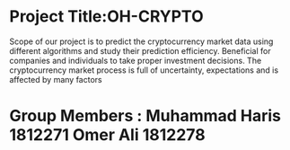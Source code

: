 # Project Title:OH-CRYPTO
Scope of our project is to predict the cryptocurrency market data using different algorithms and study their prediction efficiency. Beneficial for companies and individuals to take proper investment decisions. The cryptocurrency market process is full of uncertainty, expectations and is affected by many factors
# Group Members : Muhammad Haris 1812271 Omer Ali 1812278
